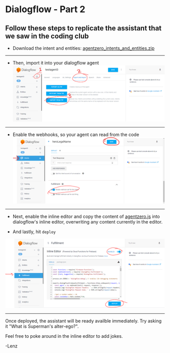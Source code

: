 # Dialogflow - Part 2 

## Follow these steps to replicate the assistant that we saw in the coding club

- Download the intent and entities: [agentzero_intents_and_entities.zip](https://github.com/bringbackthedog/codingclub/raw/master/agentzero_intents_and_entities.zip)  

---

- Then, import it into your dialogflow agent  
  ![importIntents.PNG](https://github.com/bringbackthedog/codingclub/blob/master/images/importIntents.PNG)  

---

- Enable the webhooks, so your agent can read from the code  
![enableWebhook.PNG](https://github.com/bringbackthedog/codingclub/blob/master/images/enableWebhook.PNG)  

---

- Next, enable the inline editor and copy the content of [agentzero.js](https://github.com/bringbackthedog/codingclub/blob/master/agentzero.js) into dialogflow's inline editor, overwriting any content currently in the editor.  

- And lastly, hit `deploy`  

![inlineEditor.PNG](https://github.com/bringbackthedog/codingclub/blob/master/images/inlineEditor.PNG)  

---

Once deployed, the assistant will be ready availble immediately. Try asking it "What is Superman's alter-ego?".

Feel free to poke around in the inline editor to add jokes. 

-Lenz





